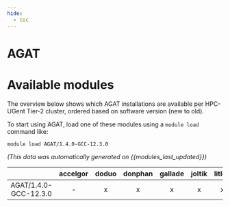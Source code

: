 ```yaml
---
hide:
  - toc
---
```


AGAT
====

# Available modules


The overview below shows which AGAT installations are available per HPC-UGent Tier-2 cluster, ordered based on software version (new to old).

To start using AGAT, load one of these modules using a `module load` command like:

```shell
module load AGAT/1.4.0-GCC-12.3.0
```

*(This data was automatically generated on {{modules_last_updated}})*

| |accelgor|doduo|donphan|gallade|joltik|litleo|shinx|
| :---: | :---: | :---: | :---: | :---: | :---: | :---: | :---: |
|AGAT/1.4.0-GCC-12.3.0|-|x|x|x|x|x|x|
